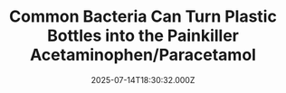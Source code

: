 ---
title: "Common Bacteria Can Turn Plastic Bottles into the Painkiller Acetaminophen/Paracetamol"
date: 2025-07-14T18:30:32.000Z
category: Human Kindness
externalLink: "https://www.goodnewsnetwork.org/common-bacteria-can-turn-plastic-bottles-into-the-painkiller-acetaminophen-paracetamol/"
image: ""
excerpt: "Scientists in Scotland recently engineered bacteria to be able to turn plastic into a precursor to the painkiller acetaminophen, also known as paracetamol. Though far from scalable at the moment, the reaction nevertheless underpins a potential starting point for greener production and recycling systems, as acetaminophen is produced with fossil fuels, and plastic pollutes the […] The post Common Bacteria…"
---